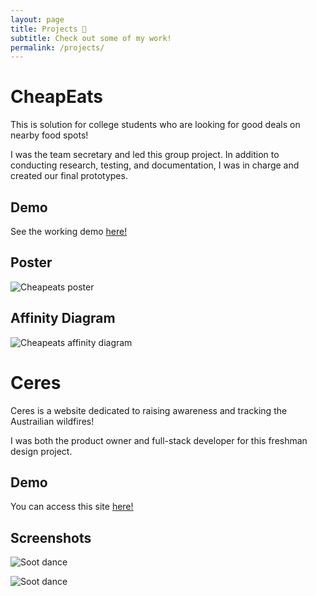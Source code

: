 ```yaml
---
layout: page
title: Projects 📌
subtitle: Check out some of my work!
permalink: /projects/
---
```


# CheapEats

This is solution for college students who are looking for good deals on nearby food spots!

I was the team secretary and led this group project. In addition to conducting research, testing, and documentation,
I was in charge and created our final prototypes.

## Demo

See the working demo [here!](https://www.figma.com/proto/ytOFlVpjRdHGttjJ4q6JgJ/Food-Discount-App-Prototype?type=design&node-id=244-1272&t=tucCFAVd6W7ClDtb-1&scaling=scale-down&page-id=0%3A1&starting-point-node-id=244%3A1272&mode=design)

## Poster

![Cheapeats poster](../img/cheapeatsFinalPoster.png)

## Affinity Diagram

![Cheapeats affinity diagram](../img/cheapeatsAffinityDiagram.png)

# Ceres

Ceres is a website dedicated to raising awareness and tracking the Austrailian wildfires!

I was both the product owner and full-stack developer for this freshman design project.

## Demo

You can access this site [here!](https://aowangphilly.github.io/ceres/website/home.html)

## Screenshots

![Soot dance](../img/ceres1.png)

![Soot dance](../img/ceres2.png)

